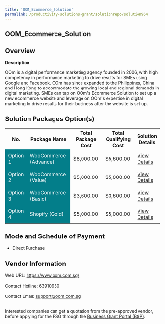 ```yaml
---
title: 'OOM_Ecommerce_Solution'
permalink: /productivity-solutions-grant/solutionrepo/solution964
---
```


## OOM_Ecommerce_Solution

## Overview

**Description**

OOm is a digital performance marketing agency founded in 2006, with high competency in performance marketing to drive results for SMEs using Google and Facebook. OOm has since expanded to the Philippines, China and Hong Kong to accommodate the growing local and regional demands in digital marketing. SMEs can tap on OOm's Ecommerce Solution to set up a new ecommerce website and leverage on OOm's expertise in digital marketing to drive results for their business after the website is set up.

## Solution Packages Option(s)

<table>
<tr>
<th><b>No.</b></th>
<th><b>Package Name</b></th>
<th><b>Total Package Cost</b></th>
<th><b>Total Qualifying Cost</b></th>
<th><b>Solution Details</b></th>
</tr>
<tr>
<td style='padding: 10px; background-color: #037E8A; color: #FFFFFF;'>Option 1</td>
<td style='padding: 10px; background-color: #037E8A; color: #FFFFFF;'>WooCommerce (Advance)</td>
<td style='padding: 10px;'>$8,000.00</td>
<td style='padding: 10px;'>$5,600.00</td>
<td style='padding: 10px;'><a href='/images/psg/OOm_OOM_Ecommerce_Solution_Desensitised_Annex3_Part1.pdf' target='_blank'>View Details</a></td>
</tr>
<tr>
<td style='padding: 10px; background-color: #037E8A; color: #FFFFFF;'>Option 2</td>
<td style='padding: 10px; background-color: #037E8A; color: #FFFFFF;'>WooCommerce (Value)</td>
<td style='padding: 10px;'>$5,000.00</td>
<td style='padding: 10px;'>$5,000.00</td>
<td style='padding: 10px;'><a href='/images/psg/OOm_OOM_Ecommerce_Solution_Desensitised_Annex3_Part2.pdf' target='_blank'>View Details</a></td>
</tr>
<tr>
<td style='padding: 10px; background-color: #037E8A; color: #FFFFFF;'>Option 3</td>
<td style='padding: 10px; background-color: #037E8A; color: #FFFFFF;'>WooCommerce (Basic)</td>
<td style='padding: 10px;'>$3,600.00</td>
<td style='padding: 10px;'>$3,600.00</td>
<td style='padding: 10px;'><a href='/images/psg/OOm_OOM_Ecommerce_Solution_Desensitised_Annex3_Part3.pdf' target='_blank'>View Details</a></td>
</tr>
<tr>
<td style='padding: 10px; background-color: #037E8A; color: #FFFFFF;'>Option 4</td>
<td style='padding: 10px; background-color: #037E8A; color: #FFFFFF;'>Shopify (Gold)</td>
<td style='padding: 10px;'>$5,000.00</td>
<td style='padding: 10px;'>$5,000.00</td>
<td style='padding: 10px;'><a href='/images/psg/OOm_OOM_Ecommerce_Solution_Desensitised_Annex3_Part4.pdf' target='_blank'>View Details</a></td>
</tr>
</table>

## Mode and Schedule of Payment

 - Direct Purchase

## Vendor Information

 Web URL: https://www.oom.com.sg/ <br><br>Contact Hotline: 63910930 <br><br>Contact Email: support@oom.com.sg <br><br>

Interested companies can get a quotation from the pre-approved vendor, before applying for the PSG through the <a href='https://www.businessgrants.gov.sg/' target='_blank' rel='noopener'>Business Grant Portal (BGP)</a>.

<script src="/jquery/resize-tables.js"></script>
